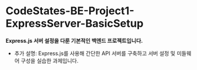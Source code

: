 # CodeStates-BE-Project1-ExpressServer-BasicSetup
**Express.js 서버 설정을 다룬 기본적인 백엔드 프로젝트입니다.**
- 추가 설명: Express.js를 사용해 간단한 API 서버를 구축하고 서버 설정 및 미들웨어 구성을 실습한 과제입니다.

